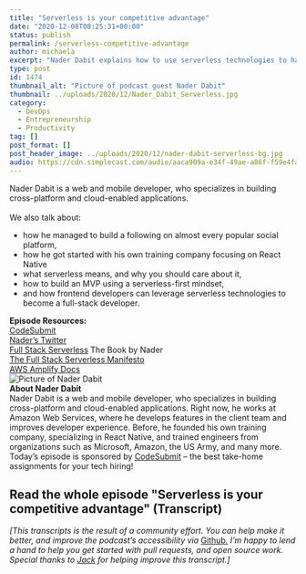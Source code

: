 ```yaml
---
title: "Serverless is your competitive advantage"
date: "2020-12-08T08:25:31+00:00"
status: publish
permalink: /serverless-competitive-advantage
author: michaela
excerpt: "Nader Dabit explains how to use serverless technologies to have a competitive advantage and build MVPs faster."
type: post
id: 1474
thumbnail_alt: "Picture of podcast guest Nader Dabit"
thumbnail: ../uploads/2020/12/Nader_Dabit_Serverless.jpg
category:
  - DevOps
  - Entrepreneurship
  - Productivity
tag: []
post_format: []
post_header_image: ../uploads/2020/12/nader-dabit-serverless-bg.jpg
audio: https://cdn.simplecast.com/audio/aaca909a-e34f-49ae-a86f-f59e4fa807f0/episodes/201c3afb-fea2-4662-bca0-88141aa91ab3/audio/1124f7e0-e429-41ab-9b49-f6be277973cc/default_tc.mp3
---
```


<div class="episode-about">
Nader Dabit is a web and mobile developer, who specializes in building cross-platform and cloud-enabled applications.
<br/> <br/>We also talk about:
<ul>
<li> how he managed to build a following on almost every popular social platform,</li>
<li> how he got started with his own training company focusing on React Native</li>
<li> what serverless means, and why you should care about it,</li>
<li> how to build an MVP using a serverless-first mindset,</li>
<li> and how frontend developers can leverage serverless technologies to become a full-stack developer.</li>
</ul>
</div>
<div class=" episode-links">
<b>Episode Resources:</b><br/>
<a href="https://codesubmit.io/">CodeSubmit</a><br/>
<a href="https://twitter.com/dabit3">Nader’s Twitter</a><br/>
<a href="https://www.goodreads.com/book/show/51051759-full-stack-serverless">Full Stack Serverless</a> The Book by Nader<br/>
<a href="https://dev.to/dabit3/the-full-stack-serverless-manifesto-3jjh">The Full Stack Serverless Manifesto</a><br/>
<a href="https://docs.amplify.aws/">AWS Amplify Docs</a><br/>
</div>

<div class="row pt-2 align-items-center">
<div class="col-4 guest-picture">
<img src="../uploads/2020/12/Nader_Dabit_Serverless.jpg" alt="Picture of Nader Dabit"/>
</div>
<div class="col-8 guest-about">
<b>About Nader Dabit</b><br/>
Nader Dabit is a web and mobile developer, who specializes in building cross-platform and cloud-enabled applications. Right now, he works at Amazon Web Services, where he develops features in the client team and improves developer experience. Before, he founded his own training company, specializing in React Native, and trained engineers from organizations such as Microsoft, Amazon, the US Army, and many more.
</div>
</div>

<div class="sponsorship">Today’s episode is sponsored by <a href="https://codesubmit.io/" target="_blank" rel="noreferrer">CodeSubmit</a> – the best take-home assignments for your tech hiring!</div>


## Read the whole episode "Serverless is your competitive advantage" (Transcript)

_\[This transcripts is the result of a community effort. You can help make it better, and improve the podcast’s accessibility via_ [Github](https://github.com/mgreiler/se-unlocked/tree/master/Transcripts)_[.](https://github.com/mgreiler/se-unlocked/tree/master/Transcripts) I’m happy to lend a hand to help you get started with pull requests, and open source work.  
Special thanks to [Jack](https://github.com/jack99999) for helping improve this transcript.\]_
